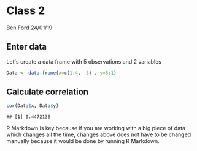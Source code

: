 Class 2
================
Ben Ford
24/01/19

Enter data
----------

Let's create a data frame with 5 observations and 2 variables

``` r
Data <- data.frame(x=c(1:4, -5) , y=5:1)
```

Calculate correlation
---------------------

``` r
cor(Data$x, Data$y)
```

    ## [1] 0.4472136

R Markdown is key because if you are working with a big piece of data which changes all the time, changes above does not have to be changed manually because it would be done by running R Markdown.
